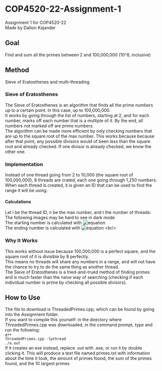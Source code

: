 # COP4520-22-Assignment-1
Assignment 1 for COP4520-22 <br/>
Made by Dalton Kajander

## Goal
Find and sum all the primes between 2 and 100,000,000 (10^8, inclusive)

## Method
Sieve of Eratosthenes and multi-threading

### Sieve of Eratosthenes
The Sieve of Eratosthenes is an algorithm that finds all the prime numbers up to a certain point. In this case, up to 100,000,000. <br/>
It works by going through the list of numbers, starting at 2, and for each number, marks off each number that is a multiple of it. 
By the end, all numbers not marked off are prime numbers. <br/>
The algorithm can be made more efficient by only checking numbers that are up to the square root of the max number. This works because because after that point, any possible divisors would of been less than the square root and already checked. If one divisor is already checked, we know the other one. <br/>

### Implementation
Instead of one thread going from 2 to 10,000 (the square root of 100,000,000), 8 threads are crated, each one going through 1,250 numbers. <br/>
When each thread is created, it is given an ID that can be used to find the range it will be using. <br/>

#### Calculations
Let i be the thread ID, n be the max number, and t the number of threads: <br/>
The following images may be hard to see in dark mode <br/>
The starting number is calculated with ![equation](https://latex.codecogs.com/svg.image?%5Cfrac%7Bi*n%7D%7Bt%7D) <br />
The ending number is calculated with ![equation](https://latex.codecogs.com/svg.image?%5Cfrac%7Bn(i&plus;1)%7D%7Bt%7D-1) <br/>

### Why It Works
This works without issue because 100,000,000 is a perfect square, and the square root of it is divisible by 8 perfectly. <br/>
This means no threads will share any numbers in a range, and will not have the chance to try to do the same thing as another thread. <br/>
The Sieve of Eratosthenes is a tried-and-trued method of finding primes and is much faster than the naive way of searching (checking if each individual number is prime by checking all possible divisors). 

## How to Use
The file to download is ThreadedPrimes.cpp, which can be found by going into the Assignment folder. <br/>
If you want to compile this yourself: in the directory where ThreadedPrimes.cpp was downloaded, in the command prompt, type and run the following: <br/>
<code>g++ threadedPrimes.cpp -lpthread</code><br/>
<code>./a.out</code><br/> If it creates an exe instead, replace .out with .exe, or run it by double clicking it. 
This will produce a text file named primes.txt with information about the time it took, the amount of primes found, the sum of the primes found, and the 10 largest primes <br/>